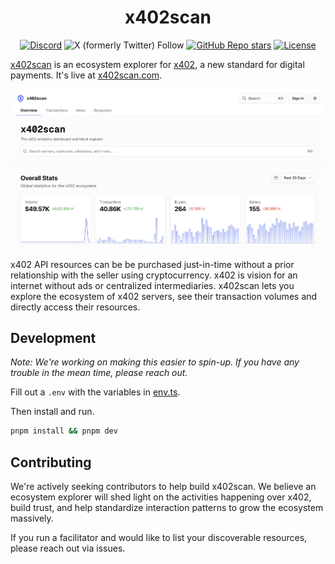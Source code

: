 <div align="center">

# x402scan

</div>

<div align="center">
    
  [![Discord](https://img.shields.io/discord/1382120201713352836?style=flat&logo=discord&logoColor=white&label=Discord)](https://discord.gg/JuKt7tPnNc) 
  ![X (formerly Twitter) Follow](https://img.shields.io/twitter/follow/merit_systems) 
  [![GitHub Repo stars](https://img.shields.io/github/stars/Merit-Systems/echo?style=social)](https://github.com/Merit-Systems/echo) 
  [![License](https://img.shields.io/badge/License-Apache%202.0-blue.svg)](https://opensource.org/licenses/Apache-2.0)

</div>

[x402scan](https://x402scan.com) is an ecosystem explorer for [x402](https://www.x402.org/), a new standard for digital payments. It's live at [x402scan.com](https://x402scan.com).

![x402scan screenshot](./preview.png)


x402 API resources can be be purchased just-in-time without a prior relationship with the seller using cryptocurrency. x402 is vision for an internet without ads or centralized intermediaries. x402scan lets you explore the ecosystem of x402 servers, see their transaction volumes and directly access their resources.



## Development

*Note: We're working on making this easier to spin-up. If you have any trouble in the mean time, please reach out.*

Fill out a `.env` with the variables in [env.ts](https://github.com/Merit-Systems/x402scan/blob/main/src/env.ts).

Then install and run.
```bash
pnpm install && pnpm dev
```


## Contributing
We're actively seeking contributors to help build x402scan. We believe an ecosystem explorer will shed light on the activities happening over x402, build trust, and help standardize interaction patterns to grow the ecosystem massively.

If you run a facilitator and would like to list your discoverable resources, please reach out via issues.
